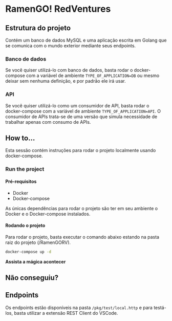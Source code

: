 # RamenGO! RedVentures


## Estrutura do projeto
Contém um banco de dados MySQL e uma aplicação escrita
em Golang que se comunica com o mundo exterior mediante
seus endpoints.

### Banco de dados
Se você quiser utilizá-lo com banco de dados, basta rodar o
docker-compose com a variável de ambiente ```TYPE_OF_APPLICATION=DB```
ou mesmo deixar sem nenhuma definição, e por padrão ele irá
usar.

### API
Se você quiser utilizá-lo como um consumidor de API, basta rodar o
docker-compose com a variável de ambiente ```TYPE_OF_APPLICATION=API```.
O consumidor de APIs trata-se de uma versão que simula necessidade de
trabalhar apenas com consumo de APIs.

## How to...
Esta sessão contém instruções para rodar o projeto
localmente usando docker-compose. 
### Run the project
#### Pré-requisitos
- Docker
- Docker-compose

As únicas dependências para rodar o projeto são ter em seu
ambiente o Docker e o Docker-compose instalados.

#### Rodando o projeto
Para rodar o projeto, basta executar o comando abaixo estando
na pasta raiz do projeto (/RamenGORV).
```bash
docker-compose up -d
```
**Assista a mágica acontecer** 

## Não conseguiu?

## Endpoints
Os endpoints estão disponíveis na pasta ```/pkg/test/local.http```
e para testá-los, basta utilizar a extensão REST Client do VSCode.
